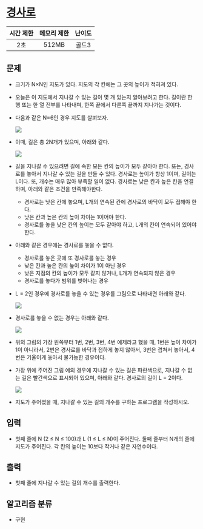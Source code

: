 # [경사로](https://www.acmicpc.net/problem/14890)

| 시간 제한 | 메모리 제한 | 난이도 |
| :-------: | :---------: | :----: |
|    2초    |    512MB    | 골드3  |

## 문제

- 크기가 N×N인 지도가 있다. 지도의 각 칸에는 그 곳의 높이가 적혀져 있다.

- 오늘은 이 지도에서 지나갈 수 있는 길이 몇 개 있는지 알아보려고 한다. 길이란 한 행 또는 한 열 전부를 나타내며, 한쪽 끝에서 다른쪽 끝까지 지나가는 것이다.

- 다음과 같은 N=6인 경우 지도를 살펴보자.

  ![](https://onlinejudgeimages.s3-ap-northeast-1.amazonaws.com/problem/14890/1.png)

- 이때, 길은 총 2N개가 있으며, 아래와 같다.

  ![](https://onlinejudgeimages.s3-ap-northeast-1.amazonaws.com/problem/14890/2.png)

- 길을 지나갈 수 있으려면 길에 속한 모든 칸의 높이가 모두 같아야 한다. 또는, 경사로를 놓아서 지나갈 수 있는 길을 만들 수 있다. 경사로는 높이가 항상 1이며, 길이는 L이다. 또, 개수는 매우 많아 부족할 일이 없다. 경사로는 낮은 칸과 높은 칸을 연결하며, 아래와 같은 조건을 만족해야한다.

  - 경사로는 낮은 칸에 놓으며, L개의 연속된 칸에 경사로의 바닥이 모두 접해야 한다.
  - 낮은 칸과 높은 칸의 높이 차이는 1이어야 한다.
  - 경사로를 놓을 낮은 칸의 높이는 모두 같아야 하고, L개의 칸이 연속되어 있어야 한다.

- 아래와 같은 경우에는 경사로를 놓을 수 없다.

  - 경사로를 놓은 곳에 또 경사로를 놓는 경우
  - 낮은 칸과 높은 칸의 높이 차이가 1이 아닌 경우
  - 낮은 지점의 칸의 높이가 모두 같지 않거나, L개가 연속되지 않은 경우
  - 경사로를 놓다가 범위를 벗어나는 경우

- L = 2인 경우에 경사로를 놓을 수 있는 경우를 그림으로 나타내면 아래와 같다.

  ![](https://onlinejudgeimages.s3-ap-northeast-1.amazonaws.com/problem/14890/3.png)

- 경사로를 놓을 수 없는 경우는 아래와 같다.

  ![](https://onlinejudgeimages.s3-ap-northeast-1.amazonaws.com/problem/14890/4.png)

- 위의 그림의 가장 왼쪽부터 1번, 2번, 3번, 4번 예제라고 했을 때, 1번은 높이 차이가 1이 아니라서, 2번은 경사로를 바닥과 접하게 놓지 않아서, 3번은 겹쳐서 놓아서, 4번은 기울이게 놓아서 불가능한 경우이다.

- 가장 위에 주어진 그림 예의 경우에 지나갈 수 있는 길은 파란색으로, 지나갈 수 없는 길은 빨간색으로 표시되어 있으며, 아래와 같다. 경사로의 길이 L = 2이다.

  ![](https://upload.acmicpc.net/255e47cf-0988-4b7f-b81c-2742f010a4c5/-/preview/)

- 지도가 주어졌을 때, 지나갈 수 있는 길의 개수를 구하는 프로그램을 작성하시오.

## 입력

- 첫째 줄에 N (2 ≤ N ≤ 100)과 L (1 ≤ L ≤ N)이 주어진다. 둘째 줄부터 N개의 줄에 지도가 주어진다. 각 칸의 높이는 10보다 작거나 같은 자연수이다.

## 출력

- 첫째 줄에 지나갈 수 있는 길의 개수를 출력한다.

## 알고리즘 분류

- 구현
